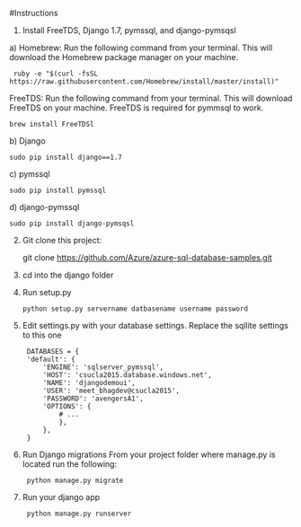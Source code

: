 #Instructions

1. Install FreeTDS, Django 1.7, pymssql, and django-pymsqsl

a) Homebrew: Run the following command from your terminal. This will download the Homebrew package manager on your machine.

  	 ruby -e "$(curl -fsSL https://raw.githubusercontent.com/Homebrew/install/master/install)"

FreeTDS: Run the following command from your terminal. This will download FreeTDS on your 	machine. FreeTDS is required for pymmsql to work.


   	brew install FreeTDSl

b) Django
	
	sudo pip install django==1.7

c) pymssql

	sudo pip install pymssql

d) django-pymssql


	sudo pip install django-pymsqsl	


2. Git clone this project: 


	git clone https://github.com/Azure/azure-sql-database-samples.git


3. cd into the django folder


4. Run setup.py


	   python setup.py servername datbasename username password


5. Edit settings.py with your database settings. Replace the sqllite settings to this one
	

		DATABASES = {
	    'default': {
	        'ENGINE': 'sqlserver_pymssql',
	        'HOST': 'csucla2015.database.windows.net',
	        'NAME': 'djangodemoui',
	        'USER': 'meet_bhagdev@csucla2015',
	        'PASSWORD': 'avengersA1',
	        'OPTIONS': {
	            # ...
	        	},
	    	},
		}


6. Run Django migrations
	From your project folder where manage.py is located run the following:

		python manage.py migrate

7. Run your django app

		python manage.py runserver